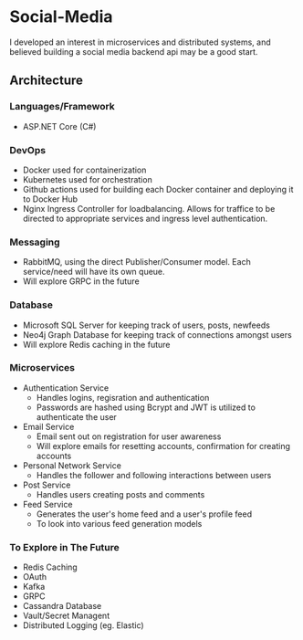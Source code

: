 # Social-Media
I developed an interest in microservices and distributed systems, and believed building a social media backend api may be a good start. 
## Architecture
### Languages/Framework
* ASP.NET Core (C#)
### DevOps
* Docker used for containerization
* Kubernetes used for orchestration
* Github actions used for building each Docker container and deploying it to Docker Hub
* Nginx Ingress Controller for loadbalancing. Allows for traffice to be directed to appropriate services and ingress level authentication.
### Messaging
* RabbitMQ, using the direct Publisher/Consumer model. Each service/need will have its own queue. 
* Will explore GRPC in the future
### Database
* Microsoft SQL Server for keeping track of users, posts, newfeeds
* Neo4j Graph Database for keeping track of connections amongst users
* Will explore Redis caching in the future
### Microservices
* Authentication Service
  * Handles logins, regisration and authentication
  * Passwords are hashed using Bcrypt and JWT is utilized to authenticate the user
* Email Service
  * Email sent out on registration for user awareness
  * Will explore emails for resetting accounts, confirmation for creating accounts
* Personal Network Service
  * Handles the follower and following interactions between users 
* Post Service
  * Handles users creating posts and comments
* Feed Service
  * Generates the user's home feed and a user's profile feed
  * To look into various feed generation models
### To Explore in The Future
* Redis Caching
* OAuth
* Kafka
* GRPC
* Cassandra Database
* Vault/Secret Managent
* Distributed Logging (eg. Elastic)


